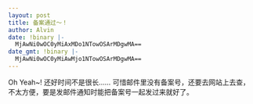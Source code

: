 ```yaml
---
layout: post
title: 备案通过～！
author: Alvin
date: !binary |-
  MjAwNi0wOC0yMiAxMDo1NTowOSArMDgwMA==
date_gmt: !binary |-
  MjAwNi0wOC0yMiAwMjo1NTowOSArMDgwMA==
---
```

Oh Yeah~!
还好时间不是很长……
可惜邮件里没有备案号，还要去网站上去查，不太方便，要是发邮件通知时能把备案号一起发过来就好了。
 
